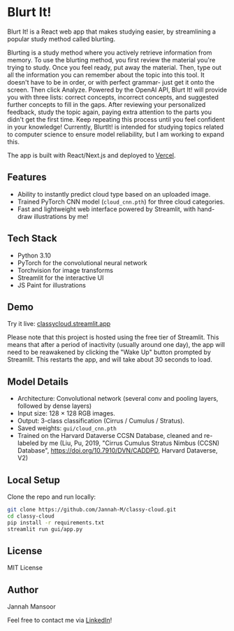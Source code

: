 # Blurt It!

Blurt It! is a React web app that makes studying easier, by streamlining a popular study method called blurting.

Blurting is a study method where you actively retrieve information from memory. To use the blurting method, you first review the material you're trying to study. Once you feel ready, put away the material. Then, type out all the information you can remember about the topic into this tool. It doesn't have to be in order, or with perfect grammar- just get it onto the screen. Then click Analyze. Powered by the OpenAI API, Blurt It! will provide you with three lists: correct concepts, incorrect concepts, and suggested further concepts to fill in the gaps. After reviewing your personalized feedback, study the topic again, paying extra attention to the parts you didn't get the first time. Keep repeating this process until you feel confident in your knowledge!
Currently, BlurtIt! is intended for studying topics related to computer science to ensure model reliability, but I am working to expand this.

The app is built with React/Next.js and deployed to [Vercel](https://classycloud.streamlit.app).


## Features
- Ability to instantly predict cloud type based on an uploaded image.
- Trained PyTorch CNN model (`cloud_cnn.pth`) for three cloud categories.  
- Fast and lightweight web interface powered by Streamlit, with hand-draw illustrations by me!


## Tech Stack
- Python 3.10
- PyTorch for the convolutional neural network
- Torchvision for image transforms
- Streamlit for the interactive UI
- JS Paint for illustrations


## Demo
Try it live: [classycloud.streamlit.app](https://classycloud.streamlit.app)

Please note that this project is hosted using the free tier of Streamlit. This means that after a period of inactivity (usually around one day), the app will need to be reawakened by clicking the "Wake Up" button prompted by Streamlit. This restarts the app, and will take about 30 seconds to load. 

## Model Details
- Architecture: Convolutional network (several conv and pooling layers, followed by dense layers)
- Input size: 128 × 128 RGB images.
- Output: 3-class classification (Cirrus / Cumulus / Stratus).
- Saved weights: `gui/cloud_cnn.pth`
- Trained on the Harvard Dataverse CCSN Database, cleaned and re-labeled by me (Liu, Pu, 2019, "Cirrus Cumulus Stratus Nimbus (CCSN) Database", https://doi.org/10.7910/DVN/CADDPD, Harvard Dataverse, V2)

## Local Setup

Clone the repo and run locally:

```bash
git clone https://github.com/Jannah-M/classy-cloud.git
cd classy-cloud
pip install -r requirements.txt
streamlit run gui/app.py
```
## **License**

MIT License

## **Author**

Jannah Mansoor

Feel free to contact me via [LinkedIn](https://www.linkedin.com/in/jannahmansoor/)!
